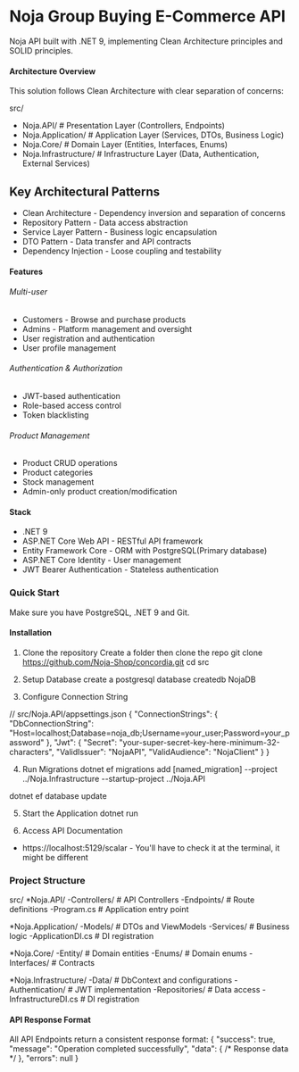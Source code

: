 # Noja Group Buying E-Commerce API

Noja API built with .NET 9, implementing Clean Architecture principles and SOLID principles.

#### Architecture Overview
This solution follows Clean Architecture with clear separation of concerns:

src/
- Noja.API/              # Presentation Layer (Controllers, Endpoints)
- Noja.Application/      # Application Layer (Services, DTOs, Business Logic)
- Noja.Core/            # Domain Layer (Entities, Interfaces, Enums)
- Noja.Infrastructure/   # Infrastructure Layer (Data, Authentication, External Services)

## Key Architectural Patterns
- Clean Architecture - Dependency inversion and separation of concerns
- Repository Pattern - Data access abstraction
- Service Layer Pattern - Business logic encapsulation
- DTO Pattern - Data transfer and API contracts
- Dependency Injection - Loose coupling and testability

#### Features
###### Multi-user
* Customers - Browse and purchase products
* Admins - Platform management and oversight
* User registration and authentication
* User profile management


###### Authentication & Authorization
* JWT-based authentication
* Role-based access control
* Token blacklisting

###### Product Management
* Product CRUD operations
* Product categories
* Stock management
* Admin-only product creation/modification

#### Stack 
* .NET 9
* ASP.NET Core Web API - RESTful API framework
* Entity Framework Core - ORM with PostgreSQL(Primary database)
* ASP.NET Core Identity - User management
* JWT Bearer Authentication - Stateless authentication  

### Quick Start
Make sure you have PostgreSQL, .NET 9 and Git.

#### Installation
1. Clone the repository
Create a folder then clone the repo git clone https://github.com/Noja-Shop/concordia.git cd src

2. Setup Database
create a postgresql database createdb NojaDB

3. Configure Connection String

// src/Noja.API/appsettings.json
{
  "ConnectionStrings": {
    "DbConnectionString": "Host=localhost;Database=noja_db;Username=your_user;Password=your_password"
  },
  "Jwt": {
    "Secret": "your-super-secret-key-here-minimum-32-characters",
    "ValidIssuer": "NojaAPI",
    "ValidAudience": "NojaClient"
  }
}

4. Run Migrations
dotnet ef migrations add [named_migration] --project ../Noja.Infrastructure --startup-project ../Noja.API

dotnet ef database update

5. Start the Application
dotnet run

6. Access API Documentation
* https://localhost:5129/scalar - You'll have to check it at the terminal, it might be different

### Project Structure
src/
*Noja.API/
-Controllers/           # API Controllers
-Endpoints/            # Route definitions
-Program.cs            # Application entry point

*Noja.Application/
-Models/               # DTOs and ViewModels
-Services/             # Business logic
-ApplicationDI.cs      # DI registration

*Noja.Core/
-Entity/               # Domain entities
-Enums/               # Domain enums
-Interfaces/          # Contracts

*Noja.Infrastructure/
-Data/                # DbContext and configurations
-Authentication/      # JWT implementation
-Repositories/        # Data access
-InfrastructureDI.cs  # DI registration

#### API Response Format
All API Endpoints return a consistent response format:
{
  "success": true,
  "message": "Operation completed successfully",
  "data": { /* Response data */ },
  "errors": null
}


